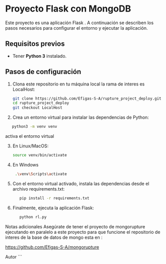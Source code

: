 # Proyecto Flask con MongoDB

Este proyecto es una aplicación Flask . A continuación se describen los pasos necesarios para configurar el entorno y ejecutar la aplicación.

## Requisitos previos
- Tener **Python 3** instalado.

## Pasos de configuración

1. Clona este repositorio en tu máquina local la rama de interes es LocalHost:
   ```bash
   git clone https://github.com/Efigas-S-A/rupture_project_deploy.git
   cd rupture_project_deploy
   git checkout LocalHost
   ```

2. Crea un entorno virtual para instalar las dependencias de Python:
  ```bash
     python3 -m venv venv
  ```

activa el entorno virtual 

3. En Linux/MacOS:

   ```bash
   source venv/bin/activate
   ```

4. En Windows

   ```bash
    .\venv\Scripts\activate
   ```

5. Con el entorno virtual activado, instala las dependencias desde el archivo requirements.txt:

   ```bash
      pip install -r requirements.txt
   ```


6. Finalmente, ejecuta la aplicación Flask:
   ```bash
      python rl.py
   ```

Notas adicionales
Asegúrate de tener el proyecto de mongorupture ejecutando en paralelo a este proyecto para que funcione el repositorio de interes de la base de datos de mongo esta en :

https://github.com/Efigas-S-A/mongorupture



Autor
<Juan Sebastian Mendez> ```